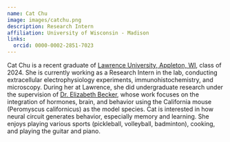 ```yaml
---
name: Cat Chu
image: images/catchu.png
description: Research Intern
affiliation: University of Wisconsin - Madison
links:
  orcid: 0000-0002-2851-7023
--- 
```

Cat Chu is a recent graduate of [Lawrence University, Appleton, WI](https://www.lawrence.edu/), class of 2024. She is currently working as a Research Intern in the lab, conducting extracellular electrophysiology experiments, immunohistochemistry, and microscopy. During her at Lawrence, she did undergraduate research under the supervision of [Dr. Elizabeth Becker](https://beckerneurolab.wixsite.com/research), whose work focuses on the integration of hormones, brain, and behavior using the California mouse (Peromyscus californicus) as the model species. Cat is interested in how neural circuit generates behavior, especially memory and learning. She enjoys playing various sports (pickleball, volleyball, badminton), cooking, and playing the guitar and piano.
